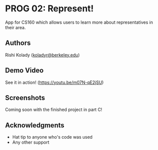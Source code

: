 # PROG 02: Represent!

App for CS160 which allows users to learn more about representatives in their area.

## Authors

Rishi Kolady ([koladyr@berkeley.edu](mailto:koladyr@berkeley.edu))

## Demo Video

See it in action! (https://youtu.be/m07N-qE2jSU)

## Screenshots

Coming soon with the finished project in part C!

## Acknowledgments

* Hat tip to anyone who's code was used
* Any other support
